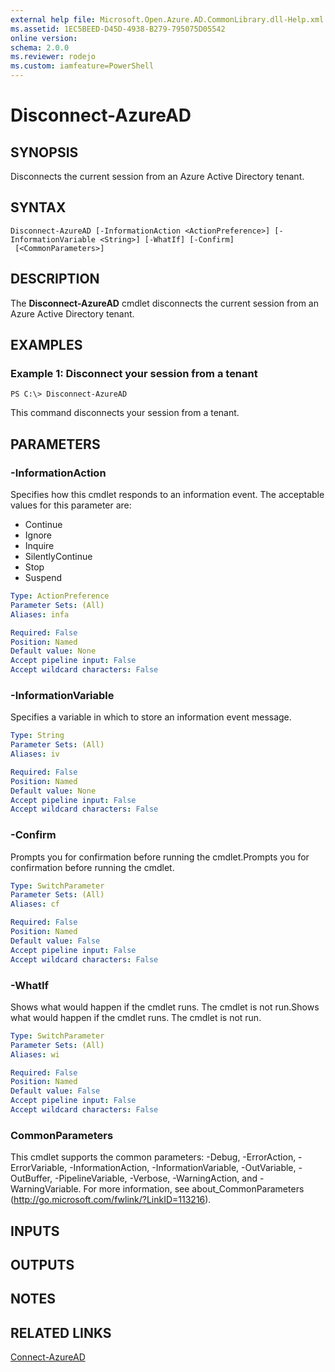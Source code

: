 ```yaml
---
external help file: Microsoft.Open.Azure.AD.CommonLibrary.dll-Help.xml
ms.assetid: 1EC5BEED-D45D-4938-B279-795075D05542
online version: 
schema: 2.0.0
ms.reviewer: rodejo
ms.custom: iamfeature=PowerShell
---
```


# Disconnect-AzureAD

## SYNOPSIS
Disconnects the current session from an Azure Active Directory tenant.

## SYNTAX

```
Disconnect-AzureAD [-InformationAction <ActionPreference>] [-InformationVariable <String>] [-WhatIf] [-Confirm]
 [<CommonParameters>]
```

## DESCRIPTION
The **Disconnect-AzureAD** cmdlet disconnects the current session from an Azure Active Directory tenant.

## EXAMPLES

### Example 1: Disconnect your session from a tenant
```
PS C:\> Disconnect-AzureAD
```

This command disconnects your session from a tenant.

## PARAMETERS

### -InformationAction
Specifies how this cmdlet responds to an information event. The acceptable values for this parameter are:

- Continue
- Ignore
- Inquire
- SilentlyContinue
- Stop
- Suspend

```yaml
Type: ActionPreference
Parameter Sets: (All)
Aliases: infa

Required: False
Position: Named
Default value: None
Accept pipeline input: False
Accept wildcard characters: False
```

### -InformationVariable
Specifies a variable in which to store an information event message.

```yaml
Type: String
Parameter Sets: (All)
Aliases: iv

Required: False
Position: Named
Default value: None
Accept pipeline input: False
Accept wildcard characters: False
```

### -Confirm
Prompts you for confirmation before running the cmdlet.Prompts you for confirmation before running the cmdlet.

```yaml
Type: SwitchParameter
Parameter Sets: (All)
Aliases: cf

Required: False
Position: Named
Default value: False
Accept pipeline input: False
Accept wildcard characters: False
```

### -WhatIf
Shows what would happen if the cmdlet runs.
The cmdlet is not run.Shows what would happen if the cmdlet runs.
The cmdlet is not run.

```yaml
Type: SwitchParameter
Parameter Sets: (All)
Aliases: wi

Required: False
Position: Named
Default value: False
Accept pipeline input: False
Accept wildcard characters: False
```

### CommonParameters
This cmdlet supports the common parameters: -Debug, -ErrorAction, -ErrorVariable, -InformationAction, -InformationVariable, -OutVariable, -OutBuffer, -PipelineVariable, -Verbose, -WarningAction, and -WarningVariable. For more information, see about_CommonParameters (<http://go.microsoft.com/fwlink/?LinkID=113216>).

## INPUTS

## OUTPUTS

## NOTES

## RELATED LINKS

[Connect-AzureAD](./Connect-AzureAD.md)
